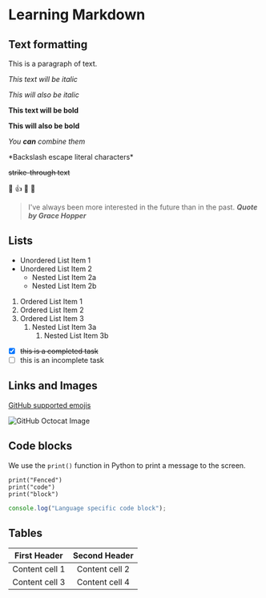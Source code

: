 # Learning Markdown
## Text formatting

This is a paragraph of text. 

*This text will be italic*

_This will also be italic_

**This text will be bold**

__This will also be bold__

*You **can** combine them*

\*Backslash escape literal characters\*

~~strike-through text~~

:cowboy_hat_face: :thumbsup: :tada: :rocket:

> I've always been more interested in the future than in the past. 
> ***Quote by Grace Hopper***

## Lists
* Unordered List Item 1
* Unordered List Item 2
  * Nested List Item 2a
  * Nested List Item 2b

1. Ordered List Item 1
2. Ordered List Item 2
3. Ordered List Item 3
    1. Nested List Item 3a
        1. Nested List Item 3b

- [x] ~~this is a completed task~~
- [ ] this is an incomplete task

## Links and Images
[GitHub supported emojis](http://www.emoji-cheat-sheet.com)

![GitHub Octocat Image](https://github.githubassets.com/images/modules/logos_page/Octocat.png)

## Code blocks
We use the `print()` function in Python to print a message to the screen.
```
print("Fenced")
print("code")
print("block")
```

```javascript
console.log("Language specific code block");
```

## Tables
| First Header | Second Header |
| ------------ | :-----------: |
| Content cell 1 | Content cell 2 |
| Content cell 3 | Content cell 4 | 